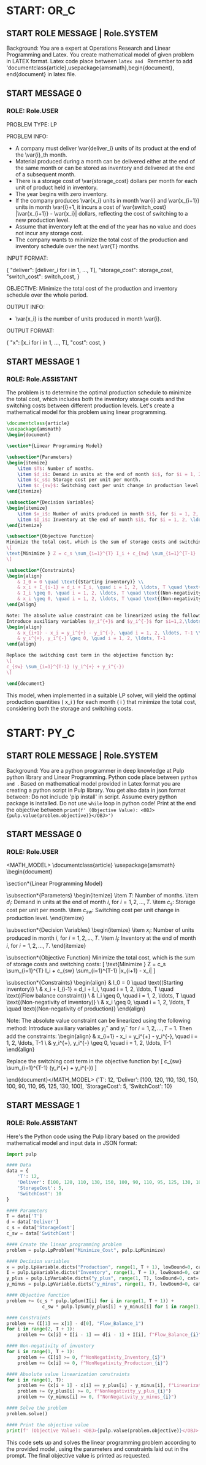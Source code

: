 # START: OR_C 
## START ROLE MESSAGE | Role.SYSTEM 
Background: You are a expert at Operations Research and Linear Programming and Latex. You create mathematical model of given problem in LATEX format. Latex code place between ```latex and ``` Remember to add 'documentclass{article},usepackage{amsmath},begin{document}, end{document} in latex file. 
## START MESSAGE 0 
### ROLE: Role.USER
<DESCRIPTION>
PROBLEM TYPE: LP

PROBLEM INFO: 
- A company must deliver \var{deliver_i} units of its product at the end of the \var{i}_th month.
- Material produced during a month can be delivered either at the end of the same month or can be stored as inventory and delivered at the end of a subsequent month.
- There is a storage cost of \var{storage_cost} dollars per month for each unit of product held in inventory. 
- The year begins with zero inventory. 
- If the company produces \var{x_i} units in month \var{i} and \var{x_{i+1}} units in month \var{i}+1, it incurs a cost of \var{switch_cost} |\var{x_{i+1}} - \var{x_i}|  dollars, reflecting the cost of switching to a new production level. 
- Assume that inventory left at the end of the year has no value and does not incur any storage cost.
- The company wants to minimize the total cost of the production and inventory schedule over the next \var{T} months.

INPUT FORMAT: 

{
    "deliver": [deliver_i for i in 1, ..., T],
    "storage_cost": storage_cost,
    "switch_cost": switch_cost,
}

OBJECTIVE: Minimize the total cost of the production and inventory schedule over the whole period.

OUTPUT INFO:

- \var{x_i} is the number of units produced in month \var{i}.

OUTPUT FORMAT:

{
    "x": [x_i for i in 1, ..., T],
    "cost": cost,
}

</DESCRIPTION>


## START MESSAGE 1 
### ROLE: Role.ASSISTANT
The problem is to determine the optimal production schedule to minimize the total cost, which includes both the inventory storage costs and the switching costs between different production levels. Let's create a mathematical model for this problem using linear programming.

```latex
\documentclass{article}
\usepackage{amsmath}
\begin{document}

\section*{Linear Programming Model}

\subsection*{Parameters}
\begin{itemize}
    \item $T$: Number of months.
    \item $d_i$: Demand in units at the end of month $i$, for $i = 1, 2, \ldots, T$.
    \item $c_s$: Storage cost per unit per month.
    \item $c_{sw}$: Switching cost per unit change in production level.
\end{itemize}

\subsection*{Decision Variables}
\begin{itemize}
    \item $x_i$: Number of units produced in month $i$, for $i = 1, 2, \ldots, T$.
    \item $I_i$: Inventory at the end of month $i$, for $i = 1, 2, \ldots, T$.
\end{itemize}

\subsection*{Objective Function}
Minimize the total cost, which is the sum of storage costs and switching costs:
\[
\text{Minimize } Z = c_s \sum_{i=1}^{T} I_i + c_{sw} \sum_{i=1}^{T-1} |x_{i+1} - x_i|
\]

\subsection*{Constraints}
\begin{align}
    & I_0 = 0 \quad \text{(Starting inventory)} \\
    & x_i + I_{i-1} = d_i + I_i, \quad i = 1, 2, \ldots, T \quad \text{(Flow balance constraint)} \\
    & I_i \geq 0, \quad i = 1, 2, \ldots, T \quad \text{(Non-negativity of inventory)} \\
    & x_i \geq 0, \quad i = 1, 2, \ldots, T \quad \text{(Non-negativity of production)}
\end{align}

Note: The absolute value constraint can be linearized using the following method:
Introduce auxiliary variables $y_i^{+}$ and $y_i^{-}$ for $i=1,2,\ldots,T-1$. Then add the constraints:
\begin{align}
    & x_{i+1} - x_i = y_i^{+} - y_i^{-}, \quad i = 1, 2, \ldots, T-1 \\
    & y_i^{+}, y_i^{-} \geq 0, \quad i = 1, 2, \ldots, T-1
\end{align}

Replace the switching cost term in the objective function by:
\[
c_{sw} \sum_{i=1}^{T-1} (y_i^{+} + y_i^{-})
\]

\end{document}
```

This model, when implemented in a suitable LP solver, will yield the optimal production quantities \( x_i \) for each month \( i \) that minimize the total cost, considering both the storage and switching costs.

# START: PY_C 
## START ROLE MESSAGE | Role.SYSTEM 
Background: You are a python programmer in deep knowledge at Pulp python library and Linear Programming. Python code place between ```python and ```. Based on mathematical model provided in Latex format you are creating a python script in Pulp library. You get also data in json format between: <DATA></DATA> Do not include 'pip install' in script. Assume every python package is installed. Do not use `while` loop in python code! Print at the end the objective between <OBJ></OBJ> `print(f' (Objective Value): <OBJ>{pulp.value(problem.objective)}</OBJ>')` 
## START MESSAGE 0 
### ROLE: Role.USER
<MATH_MODEL>
\documentclass{article}
\usepackage{amsmath}
\begin{document}

\section*{Linear Programming Model}

\subsection*{Parameters}
\begin{itemize}
    \item $T$: Number of months.
    \item $d_i$: Demand in units at the end of month $i$, for $i = 1, 2, \ldots, T$.
    \item $c_s$: Storage cost per unit per month.
    \item $c_{sw}$: Switching cost per unit change in production level.
\end{itemize}

\subsection*{Decision Variables}
\begin{itemize}
    \item $x_i$: Number of units produced in month $i$, for $i = 1, 2, \ldots, T$.
    \item $I_i$: Inventory at the end of month $i$, for $i = 1, 2, \ldots, T$.
\end{itemize}

\subsection*{Objective Function}
Minimize the total cost, which is the sum of storage costs and switching costs:
\[
\text{Minimize } Z = c_s \sum_{i=1}^{T} I_i + c_{sw} \sum_{i=1}^{T-1} |x_{i+1} - x_i|
\]

\subsection*{Constraints}
\begin{align}
    & I_0 = 0 \quad \text{(Starting inventory)} \\
    & x_i + I_{i-1} = d_i + I_i, \quad i = 1, 2, \ldots, T \quad \text{(Flow balance constraint)} \\
    & I_i \geq 0, \quad i = 1, 2, \ldots, T \quad \text{(Non-negativity of inventory)} \\
    & x_i \geq 0, \quad i = 1, 2, \ldots, T \quad \text{(Non-negativity of production)}
\end{align}

Note: The absolute value constraint can be linearized using the following method:
Introduce auxiliary variables $y_i^{+}$ and $y_i^{-}$ for $i=1,2,\ldots,T-1$. Then add the constraints:
\begin{align}
    & x_{i+1} - x_i = y_i^{+} - y_i^{-}, \quad i = 1, 2, \ldots, T-1 \\
    & y_i^{+}, y_i^{-} \geq 0, \quad i = 1, 2, \ldots, T-1
\end{align}

Replace the switching cost term in the objective function by:
\[
c_{sw} \sum_{i=1}^{T-1} (y_i^{+} + y_i^{-})
\]

\end{document}</MATH_MODEL>
<DATA>
{'T': 12, 'Deliver': [100, 120, 110, 130, 150, 100, 90, 110, 95, 125, 130, 100], 'StorageCost': 5, 'SwitchCost': 10}</DATA>


## START MESSAGE 1 
### ROLE: Role.ASSISTANT
Here's the Python code using the Pulp library based on the provided mathematical model and input data in JSON format:

```python
import pulp

#### Data
data = {
    'T': 12, 
    'Deliver': [100, 120, 110, 130, 150, 100, 90, 110, 95, 125, 130, 100], 
    'StorageCost': 5, 
    'SwitchCost': 10
}

#### Parameters
T = data['T']
d = data['Deliver']
c_s = data['StorageCost']
c_sw = data['SwitchCost']

#### Create the linear programming problem
problem = pulp.LpProblem("Minimize_Cost", pulp.LpMinimize)

#### Decision variables
x = pulp.LpVariable.dicts("Production", range(1, T + 1), lowBound=0, cat='Continuous')
I = pulp.LpVariable.dicts("Inventory", range(1, T + 1), lowBound=0, cat='Continuous')
y_plus = pulp.LpVariable.dicts("y_plus", range(1, T), lowBound=0, cat='Continuous')
y_minus = pulp.LpVariable.dicts("y_minus", range(1, T), lowBound=0, cat='Continuous')

#### Objective function
problem += (c_s * pulp.lpSum(I[i] for i in range(1, T + 1)) + 
             c_sw * pulp.lpSum(y_plus[i] + y_minus[i] for i in range(1, T)))

#### Constraints
problem += (I[1] == x[1] - d[0], "Flow_Balance_1")
for i in range(2, T + 1):
    problem += (x[i] + I[i - 1] == d[i - 1] + I[i], f"Flow_Balance_{i}")

#### Non-negativity of inventory
for i in range(1, T + 1):
    problem += (I[i] >= 0, f"NonNegativity_Inventory_{i}")
    problem += (x[i] >= 0, f"NonNegativity_Production_{i}")

#### Absolute value linearization constraints
for i in range(1, T):
    problem += (x[i + 1] - x[i] == y_plus[i] - y_minus[i], f"Linearization_{i}")
    problem += (y_plus[i] >= 0, f"NonNegativity_y_plus_{i}")
    problem += (y_minus[i] >= 0, f"NonNegativity_y_minus_{i}")

#### Solve the problem
problem.solve()

#### Print the objective value
print(f' (Objective Value): <OBJ>{pulp.value(problem.objective)}</OBJ>')
``` 

This code sets up and solves the linear programming problem according to the provided model, using the parameters and constraints laid out in the prompt. The final objective value is printed as requested.

